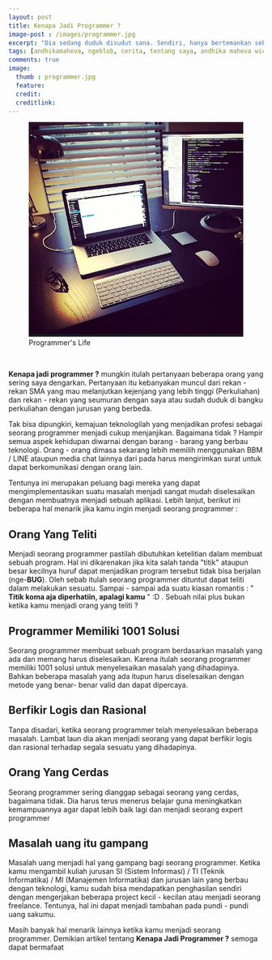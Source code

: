 ```yaml
---
layout: post
title: Kenapa Jadi Programmer ?
image-post : /images/programmer.jpg
excerpt: "Dia sedang duduk disudut sana. Sendiri, hanya bertemankan sebuah ponsel yang bermerek mahal yang bahkan segelintir orang disekolah ini yang memilikinya. Bagaimana aku harus memulai? Apakah hanya diam seperti ini itu cukup untuk mengenalnya lebih jauh seperti yang aku inginkan? Pertanyaan itu selalu menghampiriku seraya mataku sesekali meliriknya."
tags: [andhikamaheva, ngeblob, cerita, tentang saya, andhika maheva wicaksono, programmer indonesia, tips programmer, jadi programmer, andhikamaheva.com]
comments: true
image:
  thumb : programmer.jpg
  feature:
  credit:
  creditlink:
---
```

<figure>
	<img src="/images/programmer.jpg"/>
	<figcaption>Programmer's Life</figcaption>
</figure>
<br>


**Kenapa jadi programmer ?** mungkin itulah pertanyaan beberapa orang yang sering saya dengarkan. Pertanyaan itu kebanyakan muncul dari rekan - rekan SMA yang mau melanjutkan kejenjang yang lebih tinggi (Perkuliahan) dan rekan - rekan yang seumuran dengan saya atau sudah duduk di bangku perkuliahan dengan jurusan yang berbeda.

Tak bisa dipungkiri, kemajuan teknologilah yang menjadikan profesi sebagai seorang programmer menjadi cukup menjanjikan. Bagaimana tidak ? Hampir semua aspek kehidupan diwarnai dengan barang - barang yang berbau teknologi. Orang - orang dimasa sekarang lebih memilih menggunakan BBM / LINE ataupun media chat lainnya dari pada harus mengirimkan surat untuk dapat berkomunikasi dengan orang lain.

Tentunya ini merupakan peluang bagi mereka yang dapat mengimplementasikan suatu masalah menjadi sangat mudah diselesaikan dengan membuatnya menjadi sebuah aplikasi. Lebih lanjut, berikut ini beberapa hal menarik jika kamu ingin menjadi seorang programmer :

## Orang Yang Teliti

Menjadi seorang programmer pastilah dibutuhkan ketelitian dalam membuat sebuah program. Hal ini dikarenakan jika kita salah tanda "titik" ataupun besar kecilnya huruf dapat menjadikan program tersebut tidak bisa berjalan (nge-**BUG**). Oleh sebab itulah seorang programmer dituntut dapat teliti dalam melakukan sesuatu. Sampai - sampai ada suatu kiasan romantis : " **Titik koma aja diperhatiin, apalagi kamu** " :D . Sebuah nilai plus bukan ketika kamu menjadi orang yang teliti ?

## Programmer Memiliki 1001 Solusi

Seorang programmer membuat sebuah program berdasarkan masalah yang ada dan memang harus diselesaikan. Karena itulah seorang programmer memiliki 1001 solusi untuk menyelesaikan masalah yang dihadapinya. Bahkan beberapa masalah yang ada itupun harus diselesaikan dengan metode yang benar- benar valid dan dapat dipercaya.

## Berfikir Logis dan Rasional

Tanpa disadari, ketika seorang programmer telah menyelesaikan beberapa masalah. Lambat laun dia akan menjadi seorang yang dapat berfikir logis dan rasional terhadap segala sesuatu yang dihadapinya.

## Orang Yang Cerdas

Seorang programmer sering dianggap sebagai seorang yang cerdas, bagaimana tidak. Dia harus terus menerus belajar guna meningkatkan kemampuannya agar dapat lebih baik lagi dan menjadi seorang expert programmer


## Masalah uang itu gampang

Masalah uang menjadi hal yang gampang bagi seorang programmer. Ketika kamu mengambil kuliah jurusan SI (Sistem Informasi) / TI (Teknik Informatika) / MI (Manajemen Informatika) dan jurusan lain yang berbau dengan teknologi, kamu sudah bisa mendapatkan penghasilan sendiri dengan mengerjakan beberapa project kecil - kecilan atau menjadi seorang freelance. Tentunya, hal ini dapat menjadi tambahan pada pundi - pundi uang sakumu.

Masih banyak hal menarik lainnya ketika kamu menjadi seorang programmer. Demikian artikel tentang **Kenapa Jadi Programmer ?** semoga dapat bermafaat
